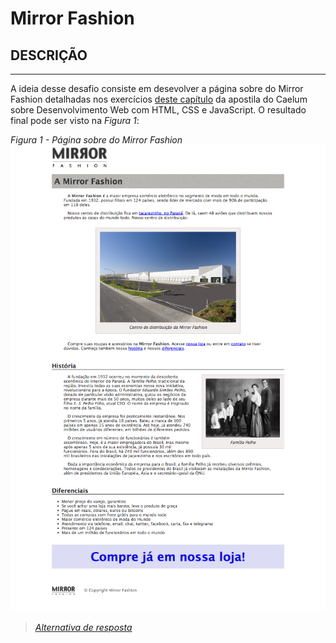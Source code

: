 # Mirror Fashion

## DESCRIÇÃO
---

A ideia desse desafio consiste em desevolver a página sobre do Mirror Fashion detalhadas nos exercícios [deste capítulo](https://www.caelum.com.br/apostila-html-css-javascript/introducao-a-html-e-css/#exerccios-listas-e-margens) da apostila do Caelum sobre Desenvolvimento Web com HTML, CSS e JavaScript. O resultado final pode ser visto na *Figura 1*:

*Figura 1 - Página sobre do Mirror Fashion*
![Página sobre do Mirror Fashion](assets/sobre.png)

> *[Alternativa de resposta](code-response/)*